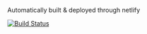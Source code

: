 Automatically built & deployed through netlify


[![Build Status](https://travis-ci.org/laurajuliette/yourtime.zone.svg?branch=master)](https://travis-ci.org/laurajuliette/yourtime.zone)
